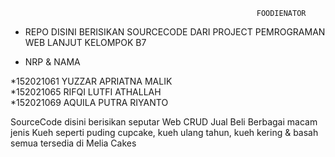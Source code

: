                                                            FOODIENATOR
- REPO DISINI BERISIKAN SOURCECODE DARI PROJECT PEMROGRAMAN WEB LANJUT KELOMPOK B7

* NRP & NAMA

*152021061 YUZZAR APRIATNA MALIK  
*152021065 RIFQI LUTFI ATHALLAH  
*152021069 AQUILA PUTRA RIYANTO  

SourceCode disini berisikan seputar Web CRUD Jual Beli Berbagai macam jenis Kueh seperti puding 
cupcake, kueh ulang tahun, kueh kering & basah semua tersedia di Melia Cakes

